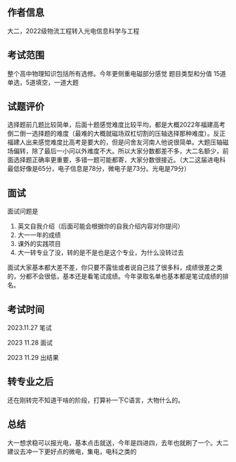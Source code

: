 ## 作者信息
大二，2022级物流工程转入光电信息科学与工程

## 考试范围
整个高中物理知识包括所有选修。今年更侧重电磁部分感觉
题目类型和分值
15道单选，5道填空，一道大题

## 试题评价
选择题前几题比较简单，后面十题感觉难度比较平均，都是大概2022年福建高考倒二倒一选择题的难度（最难的大概就磁场双杠切割的压轴选择那种难度）。反正福建人出来感觉难度比高考是要大的，但是问舍友河南人他说很简单。大题压轴磁场偏转，除了最后一小问以外难度不大。所以大家分数都差不多，大二名额少，前面选择题正确率更重要，多错一题可能都寄，大家分数很接近。（大二这届进电科最低好像是65分，电子信息是78分，微电子是73分。光电是79分）

## 面试
面试问题是 

1. 英文自我介绍（后面可能会根据你的自我介绍内容对你提问）
2. 大一一年的成绩
3. 课外的实践项目
4. 大一转专业了没，转的是不是也是这个专业，为什么没转过去

面试大家基本都大差不差，你只要不露怯或者说自己挂了很多科，成绩很差之类的，分都不会很低，基本还是看笔试成绩。今年录取名单也基本都是笔试成绩的排名。

## 考试时间
2023.11.27 笔试

2023 11.28 面试

2023 11.29 出结果

## 转专业之后
还在刚转完不知道干啥的阶段，打算补一下C语言，大物什么的。

## 总结
大一想求稳可以报光电，基本点击就送，今年是四进四，去年也就刷了一个。大二建议去冲一下更好点的微电，集电，电科之类的


